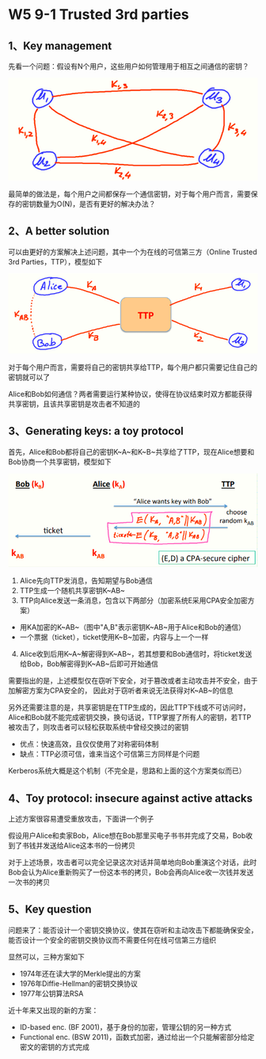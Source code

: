 # W5 9-1 Trusted 3rd parties 

## 1、Key management

先看一个问题：假设有N个用户，这些用户如何管理用于相互之间通信的密钥？

![image-20210614100254103](.././images/image-20210614100254103.png)

最简单的做法是，每个用户之间都保存一个通信密钥，对于每个用户而言，需要保存的密钥数量为O(N)，是否有更好的解决办法？

## 2、A better solution

可以由更好的方案解决上述问题，其中一个为在线的可信第三方（Online Trusted 3rd Parties，TTP），模型如下

![image-20210614100301093](.././images/image-20210614100301093.png)

对于每个用户而言，需要将自己的密钥共享给TTP，每个用户都只需要记住自己的密钥就可以了

Alice和Bob如何通信？两者需要运行某种协议，使得在协议结束时双方都能获得共享密钥，且该共享密钥是攻击者不知道的

## 3、Generating keys: a toy protocol

首先，Alice和Bob都将自己的密钥K~A~和K~B~共享给了TTP，现在Alice想要和Bob协商一个共享密钥，模型如下

![image-20210614100311729](.././images/image-20210614100311729.png)

1. Alice先向TTP发消息，告知期望与Bob通信
2. TTP生成一个随机共享密钥K~AB~
3. TTP向Alice发送一条消息，包含以下两部分（加密系统E采用CPA安全加密方案）

* 用KA加密的K~AB~（图中"A,B"表示密钥K~AB~用于Alice和Bob的通信）
* 一个票据（ticket），ticket使用K~B~加密，内容与上一个一样

4. Alice收到后用K~A~解密得到K~AB~，若其想要和Bob通信时，将ticket发送给Bob，Bob解密得到K~AB~后即可开始通信

需要指出的是，上述模型仅在窃听下安全，对于篡改或者主动攻击并不安全，由于加解密方案为CPA安全的， 因此对于窃听者来说无法获得对K~AB~的信息

另外还需要注意的是，共享密钥是在TTP生成的，因此TTP下线或不可访问时，Alice和Bob就不能完成密钥交换，换句话说，TTP掌握了所有人的密钥，若TTP被攻击了，则攻击者可以轻松获取系统中曾经交换过的密钥

* 优点：快速高效，且仅仅使用了对称密码体制
* 缺点：TTP必须可信，谁来当这个可信第三方同样是个问题

Kerberos系统大概是这个机制（不完全是，思路和上面的这个方案类似而已）

## 4、Toy protocol: insecure against active attacks

上述方案很容易遭受重放攻击，下面讲一个例子

假设用户Alice和卖家Bob，Alice想在Bob那里买电子书书并完成了交易，Bob收到了书钱并发送给Alice这本书的一份拷贝

对于上述场景，攻击者可以完全记录这次对话并简单地向Bob重演这个对话，此时Bob会认为Alice重新购买了一份这本书的拷贝，Bob会再向Alice收一次钱并发送一次书的拷贝

## 5、Key question

问题来了：能否设计一个密钥交换协议，使其在窃听和主动攻击下都能确保安全，能否设计一个安全的密钥交换协议而不需要任何在线可信第三方组织

显然可以，三种方案如下

* 1974年还在读大学的Merkle提出的方案
* 1976年Diffie-Hellman的密钥交换协议
* 1977年公钥算法RSA

近十年来又出现的新的方案：

* ID-based enc. (BF 2001)，基于身份的加密，管理公钥的另一种方式
* Functional enc. (BSW 2011)，函数式加密，通过给出一个只能解密部分给定密文的密钥的方式完成